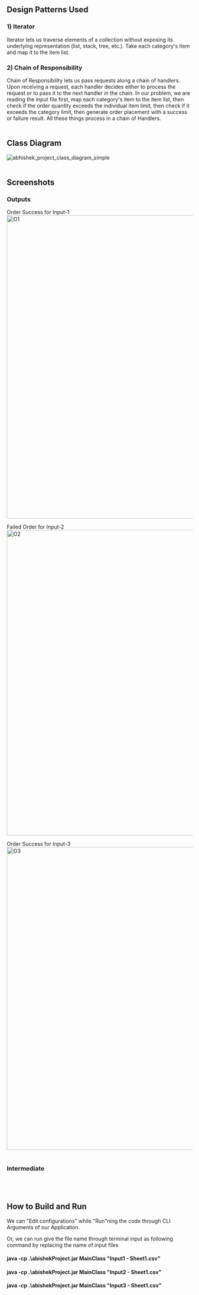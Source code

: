 ## **Design Patterns Used**
### 1) Iterator

Iterator lets us traverse elements of a collection without exposing its underlying representation (list, stack, tree, etc.). Take each category&#39;s item and map it to the item list.

### 2) Chain of Responsibility

Chain of Responsibility lets us pass requests along a chain of handlers. Upon receiving a request, each handler decides either to process the request or to pass it to the next handler in the chain. In our problem, we are reading the input file first, map each category&#39;s item to the item list, then check if the order quantity exceeds the individual item limit, then check if it exceeds the category limit, then generate order placement with a success or failure result. All these things process in a chain of Handlers. 
<br/>
<br/>

## **Class Diagram** 

![abhishek_project_class_diagram_simple](https://user-images.githubusercontent.com/25710427/144781094-dcafb68d-b6f8-4a20-9d80-59ad87c6bd9e.png) 
<br/>
<br/>


## **Screenshots** 
### Outputs

Order Success for Input-1
<img width="818" alt="O1" src="https://user-images.githubusercontent.com/25710427/144792168-60296133-dadf-4a6b-a4ac-150bcdc4993e.png"><br/>

Failed Order for Input-2 
<img width="824" alt="O2" src="https://user-images.githubusercontent.com/25710427/144792181-449c7df2-a128-43a1-837f-be78dfaaef1e.png"><br/>

Order Success for Input-3
<img width="817" alt="O3" src="https://user-images.githubusercontent.com/25710427/144792191-e8cae91b-df0b-4f18-a412-639c9ad979c5.png"><br/><br/>



### Intermediate



<br/>
<br/>


## **How to Build and Run**

We can "Edit configurations" while "Run"ning the code through CLI Arguments of our Application.
<br/>

Or, we can run give the file name through terminal input as following command by replacing the name of input files

#### java -cp .\abishekProject.jar MainClass "Input1 - Sheet1.csv"
#### java -cp .\abishekProject.jar MainClass "Input2 - Sheet1.csv"
#### java -cp .\abishekProject.jar MainClass "Input3 - Sheet1.csv"

